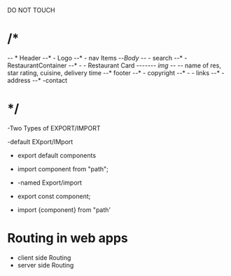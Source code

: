 DO NOT TOUCH 

# /*
-- * Header
--* - Logo
--* - nav Items
--*Body
--* - search
--* - RestaurantContainer
--* - - Restaurant Card
--*----- img
--*     -- name of res, star rating, cuisine, delivery time
--* footer
--* - copyright
--* - - links
--* - address
--* -contact

# */

-Two Types of EXPORT/IMPORT

-default EXport/IMport
- export default components
- import component from "path";

- -named Export/import

- export const component;
- import {component} from "path'

# Routing in  web apps 
 - client side Routing
 - server side Routing 

